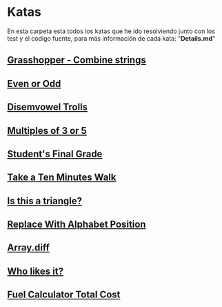# Katas

En esta carpeta esta todos los katas que he ido resolviendo junto con los test y el código fuente, para más información de cada kata: "**Details.md**"

## [Grasshopper - Combine strings](./Grasshopper%20-%20Combine%20strings/Details.md)

## [Even or Odd](./Even%20or%20Odd/Details.md)

## [Disemvowel Trolls](./Disemvowel%20Trolls/Details.md)

## [Multiples of 3 or 5](./Multiples%20of%203%20or%205/Details.md)

## [Student's Final Grade](./Student's%20Final%20Grade/Details.md)

## [Take a Ten Minutes Walk](./Take%20a%20Ten%20Minutes%20Walk/Details.md)

## [Is this a triangle?](./Is%20this%20a%20triangle❓/Details.md)

## [Replace With Alphabet Position](./Replace%20With%20Alphabet%20Position/Details.md)

## [Array.diff](./Array.diff/Details.md)

## [Who likes it?](./Who%20likes%20it❓/Details.md)

## [Fuel Calculator Total Cost](./Fuel%20Calculator%20Total%20Cost/Details.md)